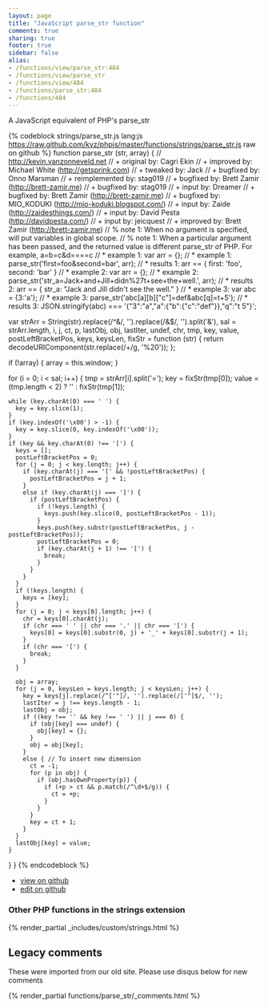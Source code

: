 ```yaml
---
layout: page
title: "JavaScript parse_str function"
comments: true
sharing: true
footer: true
sidebar: false
alias:
- /functions/view/parse_str:484
- /functions/view/parse_str
- /functions/view/484
- /functions/parse_str:484
- /functions/484
---
```

<!-- Generated by Rakefile:build -->
A JavaScript equivalent of PHP's parse_str

{% codeblock strings/parse_str.js lang:js https://raw.github.com/kvz/phpjs/master/functions/strings/parse_str.js raw on github %}
function parse_str (str, array) {
  // http://kevin.vanzonneveld.net
  // +   original by: Cagri Ekin
  // +   improved by: Michael White (http://getsprink.com)
  // +    tweaked by: Jack
  // +   bugfixed by: Onno Marsman
  // +   reimplemented by: stag019
  // +   bugfixed by: Brett Zamir (http://brett-zamir.me)
  // +   bugfixed by: stag019
  // +   input by: Dreamer
  // +   bugfixed by: Brett Zamir (http://brett-zamir.me)
  // +   bugfixed by: MIO_KODUKI (http://mio-koduki.blogspot.com/)
  // +   input by: Zaide (http://zaidesthings.com/)
  // +   input by: David Pesta (http://davidpesta.com/)
  // +   input by: jeicquest
  // +   improved by: Brett Zamir (http://brett-zamir.me)
  // %        note 1: When no argument is specified, will put variables in global scope.
  // %        note 1: When a particular argument has been passed, and the returned value is different parse_str of PHP. For example, a=b=c&d====c
  // *     example 1: var arr = {};
  // *     example 1: parse_str('first=foo&second=bar', arr);
  // *     results 1: arr == { first: 'foo', second: 'bar' }
  // *     example 2: var arr = {};
  // *     example 2: parse_str('str_a=Jack+and+Jill+didn%27t+see+the+well.', arr);
  // *     results 2: arr == { str_a: "Jack and Jill didn't see the well." }
  // *     example 3: var abc = {3:'a'};
  // *     example 3: parse_str('abc[a][b]["c"]=def&abc[q]=t+5');
  // *     results 3: JSON.stringify(abc) === '{"3":"a","a":{"b":{"c":"def"}},"q":"t 5"}';


  var strArr = String(str).replace(/^&/, '').replace(/&$/, '').split('&'),
    sal = strArr.length,
    i, j, ct, p, lastObj, obj, lastIter, undef, chr, tmp, key, value,
    postLeftBracketPos, keys, keysLen,
    fixStr = function (str) {
      return decodeURIComponent(str.replace(/\+/g, '%20'));
    };

  if (!array) {
    array = this.window;
  }

  for (i = 0; i < sal; i++) {
    tmp = strArr[i].split('=');
    key = fixStr(tmp[0]);
    value = (tmp.length < 2) ? '' : fixStr(tmp[1]);

    while (key.charAt(0) === ' ') {
      key = key.slice(1);
    }
    if (key.indexOf('\x00') > -1) {
      key = key.slice(0, key.indexOf('\x00'));
    }
    if (key && key.charAt(0) !== '[') {
      keys = [];
      postLeftBracketPos = 0;
      for (j = 0; j < key.length; j++) {
        if (key.charAt(j) === '[' && !postLeftBracketPos) {
          postLeftBracketPos = j + 1;
        }
        else if (key.charAt(j) === ']') {
          if (postLeftBracketPos) {
            if (!keys.length) {
              keys.push(key.slice(0, postLeftBracketPos - 1));
            }
            keys.push(key.substr(postLeftBracketPos, j - postLeftBracketPos));
            postLeftBracketPos = 0;
            if (key.charAt(j + 1) !== '[') {
              break;
            }
          }
        }
      }
      if (!keys.length) {
        keys = [key];
      }
      for (j = 0; j < keys[0].length; j++) {
        chr = keys[0].charAt(j);
        if (chr === ' ' || chr === '.' || chr === '[') {
          keys[0] = keys[0].substr(0, j) + '_' + keys[0].substr(j + 1);
        }
        if (chr === '[') {
          break;
        }
      }

      obj = array;
      for (j = 0, keysLen = keys.length; j < keysLen; j++) {
        key = keys[j].replace(/^['"]/, '').replace(/['"]$/, '');
        lastIter = j !== keys.length - 1;
        lastObj = obj;
        if ((key !== '' && key !== ' ') || j === 0) {
          if (obj[key] === undef) {
            obj[key] = {};
          }
          obj = obj[key];
        }
        else { // To insert new dimension
          ct = -1;
          for (p in obj) {
            if (obj.hasOwnProperty(p)) {
              if (+p > ct && p.match(/^\d+$/g)) {
                ct = +p;
              }
            }
          }
          key = ct + 1;
        }
      }
      lastObj[key] = value;
    }
  }
}
{% endcodeblock %}

 - [view on github](https://github.com/kvz/phpjs/blob/master/functions/strings/parse_str.js)
 - [edit on github](https://github.com/kvz/phpjs/edit/master/functions/strings/parse_str.js)


### Other PHP functions in the strings extension
{% render_partial _includes/custom/strings.html %}
## Legacy comments
These were imported from our old site. Please use disqus below for new comments
<div style="overflow-y: scroll; max-height: 500px;">
{% render_partial functions/parse_str/_comments.html %}
</div>
